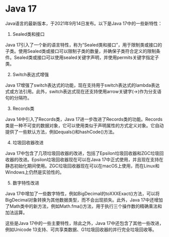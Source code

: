 # Java 17
Java语言的最新版本，于2021年9月14日发布。以下是Java 17中的一些新特性：

1. Sealed类和接口

Java 17引入了一个新的语言特性，称为“Sealed类和接口”，用于限制类或接口的子类。使用Sealed类或接口可以限制子类的数量，并确保子类符合定义的限制条件。Sealed类或接口可以使用sealed关键字声明，并使用permits关键字指定子类。

2. Switch表达式增强

Java 17增强了switch表达式的功能，现在支持用于switch表达式的lambda表达式或方法引用。此外，switch表达式现在还支持使用arrow关键字(->)作为分支语句的分隔符。

3. Records类

Java 14中引入了Records类，Java 17进一步改进了Records类的功能。Records类是一种不可变的数据对象，它可以使用类似于声明属性的方式定义对象。它自动提供了一些默认方法，例如equals()和hashCode()方法。

4. 垃圾回收器改进

Java 17中包含了几项垃圾回收器的改进，包括了Epsilon垃圾回收器和ZGC垃圾回收器的改进。Epsilon垃圾回收器现在可以在Java 17中正式使用，并且现在支持在静态初始化期间使用。ZGC垃圾回收器现在可以在macOS上使用，而在Linux和Windows上仍然是实验性的。

5. 数字特性改进

Java 17中增加了一些数字特性，例如BigDecimal的toXXXExact()方法，可以将BigDecimal对象转换为其他数据类型，而不会出现损失。此外，Java 17中还增加了Math类中的新方法，例如Math.fma()方法，用于执行三个操作数的精确乘法和加法运算。

这些是Java 17中的一些主要特性，除此之外，Java 17中还包含了其他一些改进，例如Unicode 13支持、可共享类数据、G1垃圾回收器的并行完全垃圾回收等。